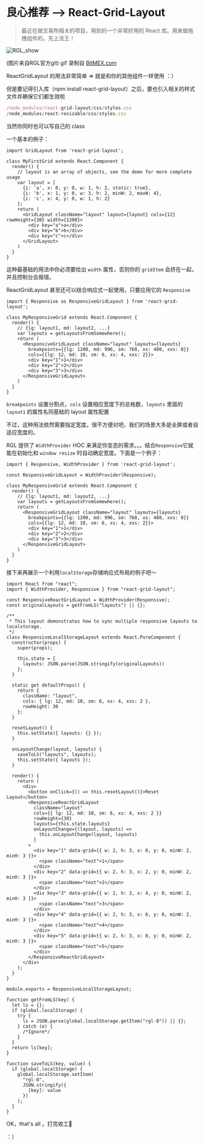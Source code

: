 # 良心推荐 --> React-Grid-Layout

> 最近在做交易所相关的项目，用到的一个非常好用的 React 库。用来做拖拽组件的，先上法王！

![RGL_show](https://github.com/YuArtian/blog/blob/master/img/react_grid_layout_show.gif)

(图片来自RGL官方git) gif 录制自 [BitMEX.com](https://www.bitmex.com/)

ReactGridLayout 的用法非常简单 => 就是和你的其他组件一样使用 ：）

但是要记得引入库（npm install react-grid-layout）之后，要也引入相关的样式文件并确保它们都生效啦

```javascript
/node_modules/react-grid-layout/css/styles.css
/node_modules/react-resizable/css/styles.css
```

当然你同时也可以写自己的 class

一个基本的例子：

```react
import GridLayout from 'react-grid-layout';

class MyFirstGrid extends React.Component {
  render() {
    // layout is an array of objects, see the demo for more complete usage
    var layout = [
      {i: 'a', x: 0, y: 0, w: 1, h: 2, static: true},
      {i: 'b', x: 1, y: 0, w: 3, h: 2, minW: 2, maxW: 4},
      {i: 'c', x: 4, y: 0, w: 1, h: 2}
    ];
    return (
      <GridLayout className="layout" layout={layout} cols={12} rowHeight={30} width={1200}>
        <div key="a">a</div>
        <div key="b">b</div>
        <div key="c">c</div>
      </GridLayout>
    )
  }
}
```

这种最基础的用法中你必须要给出 `width` 属性，否则你的 `gridItem` 会挤在一起， 并且控制台会报错。

ReactGridLayout 甚至还可以结合响应式一起使用，只要应用它的 `Responsive` 

```react
import { Responsive as ResponsiveGridLayout } from 'react-grid-layout';

class MyResponsiveGrid extends React.Component {
  render() {
    // {lg: layout1, md: layout2, ...}
    var layouts = getLayoutsFromSomewhere();
    return (
      <ResponsiveGridLayout className="layout" layouts={layouts}
        breakpoints={{lg: 1200, md: 996, sm: 768, xs: 480, xxs: 0}}
        cols={{lg: 12, md: 10, sm: 6, xs: 4, xxs: 2}}>
        <div key="1">1</div>
        <div key="2">2</div>
        <div key="3">3</div>
      </ResponsiveGridLayout>
    )
  }
}
```



`breakpoints` 设置分割点，`cols` 设置相应宽度下的总格数，`layouts` 里面的 `layout1` 的属性名同基础的 layout 属性配置

不过，这种用法依然需要指定宽度。很不方便对吧，我们的场景大多是全屏或者自适应宽度的。

RGL 提供了 `WidthProvider` HOC 来满足你变态的需求。。。结合`Responsive`它就能在初始化和 `window resize` 时自动确定宽度。下面是一个例子：

```react
import { Responsive, WidthProvider } from 'react-grid-layout';

const ResponsiveGridLayout = WidthProvider(Responsive);

class MyResponsiveGrid extends React.Component {
  render() {
    // {lg: layout1, md: layout2, ...}
    var layouts = getLayoutsFromSomewhere();
    return (
      <ResponsiveGridLayout className="layout" layouts={layouts}
        breakpoints={{lg: 1200, md: 996, sm: 768, xs: 480, xxs: 0}}
        cols={{lg: 12, md: 10, sm: 6, xs: 4, xxs: 2}}>
        <div key="1">1</div>
        <div key="2">2</div>
        <div key="3">3</div>
      </ResponsiveGridLayout>
    )
  }
}
```

接下来再展示一个利用`localStorage`存储响应式布局的例子吧～

```react
import React from "react";
import { WidthProvider, Responsive } from "react-grid-layout";

const ResponsiveReactGridLayout = WidthProvider(Responsive);
const originalLayouts = getFromLS("layouts") || {};

/**
 * This layout demonstrates how to sync multiple responsive layouts to localstorage.
 */
class ResponsiveLocalStorageLayout extends React.PureComponent {
  constructor(props) {
    super(props);

    this.state = {
      layouts: JSON.parse(JSON.stringify(originalLayouts))
    };
  }

  static get defaultProps() {
    return {
      className: "layout",
      cols: { lg: 12, md: 10, sm: 6, xs: 4, xxs: 2 },
      rowHeight: 30
    };
  }

  resetLayout() {
    this.setState({ layouts: {} });
  }

  onLayoutChange(layout, layouts) {
    saveToLS("layouts", layouts);
    this.setState({ layouts });
  }

  render() {
    return (
      <div>
        <button onClick={() => this.resetLayout()}>Reset Layout</button>
        <ResponsiveReactGridLayout
          className="layout"
          cols={{ lg: 12, md: 10, sm: 6, xs: 4, xxs: 2 }}
          rowHeight={30}
          layouts={this.state.layouts}
          onLayoutChange={(layout, layouts) =>
            this.onLayoutChange(layout, layouts)
          }
        >
          <div key="1" data-grid={{ w: 2, h: 3, x: 0, y: 0, minW: 2, minH: 3 }}>
            <span className="text">1</span>
          </div>
          <div key="2" data-grid={{ w: 2, h: 3, x: 2, y: 0, minW: 2, minH: 3 }}>
            <span className="text">2</span>
          </div>
          <div key="3" data-grid={{ w: 2, h: 3, x: 4, y: 0, minW: 2, minH: 3 }}>
            <span className="text">3</span>
          </div>
          <div key="4" data-grid={{ w: 2, h: 3, x: 6, y: 0, minW: 2, minH: 3 }}>
            <span className="text">4</span>
          </div>
          <div key="5" data-grid={{ w: 2, h: 3, x: 8, y: 0, minW: 2, minH: 3 }}>
            <span className="text">5</span>
          </div>
        </ResponsiveReactGridLayout>
      </div>
    );
  }
}

module.exports = ResponsiveLocalStorageLayout;

function getFromLS(key) {
  let ls = {};
  if (global.localStorage) {
    try {
      ls = JSON.parse(global.localStorage.getItem("rgl-8")) || {};
    } catch (e) {
      /*Ignore*/
    }
  }
  return ls[key];
}

function saveToLS(key, value) {
  if (global.localStorage) {
    global.localStorage.setItem(
      "rgl-8",
      JSON.stringify({
        [key]: value
      })
    );
  }
}
```

OK，that's all 。打完收工👋 

：）


